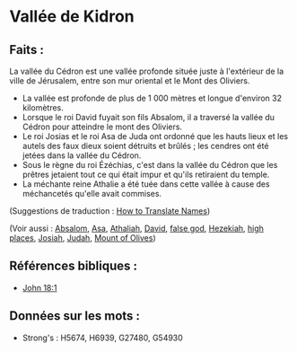 # Vallée de Kidron

## Faits :

La vallée du Cédron est une vallée profonde située juste à l'extérieur de la ville de Jérusalem, entre son mur oriental et le Mont des Oliviers.

* La vallée est profonde de plus de 1 000 mètres et longue d'environ 32 kilomètres.
* Lorsque le roi David fuyait son fils Absalom, il a traversé la vallée du Cédron pour atteindre le mont des Oliviers.
* Le roi Josias et le roi Asa de Juda ont ordonné que les hauts lieux et les autels des faux dieux soient détruits et brûlés ; les cendres ont été jetées dans la vallée du Cédron.
* Sous le règne du roi Ézéchias, c'est dans la vallée du Cédron que les prêtres jetaient tout ce qui était impur et qu'ils retiraient du temple.
* La méchante reine Athalie a été tuée dans cette vallée à cause des méchancetés qu'elle avait commises.

(Suggestions de traduction : [How to Translate Names](rc://en/ta/man/translate/translate-names))

(Voir aussi : [Absalom](../names/absalom.md), [Asa](../names/asa.md), [Athaliah](../names/athaliah.md), [David](../names/david.md), [false god](../kt/falsegod.md), [Hezekiah](../names/hezekiah.md), [high places](../other/highplaces.md), [Josiah](../names/josiah.md), [Judah](../names/kingdomofjudah.md), [Mount of Olives](../names/mountofolives.md))

## Références bibliques :

* [John 18:1](rc://en/tn/help/jhn/18/01)

## Données sur les mots :

* Strong's : H5674, H6939, G27480, G54930
